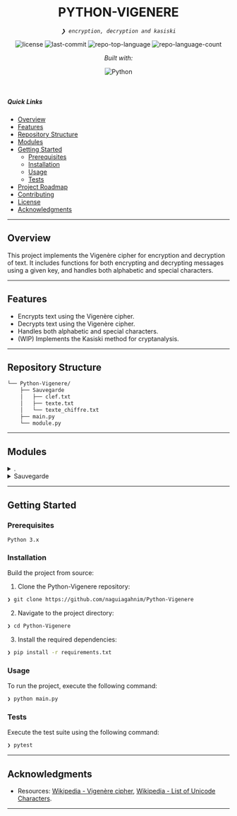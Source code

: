 <p align="center">
    <h1 align="center">PYTHON-VIGENERE</h1>
</p>
<p align="center">
    <em><code>❯ encryption, decryption and kasiski</code></em>
</p>
<p align="center">
	<img src="https://img.shields.io/github/license/naguiagahnim/Python-Vigenere?style=flat&logo=opensourceinitiative&logoColor=white&color=ff00bc" alt="license">
	<img src="https://img.shields.io/github/last-commit/naguiagahnim/Python-Vigenere?style=flat&logo=git&logoColor=white&color=ff00bc" alt="last-commit">
	<img src="https://img.shields.io/github/languages/top/naguiagahnim/Python-Vigenere?style=flat&color=ff00bc" alt="repo-top-language">
	<img src="https://img.shields.io/github/languages/count/naguiagahnim/Python-Vigenere?style=flat&color=ff00bc" alt="repo-language-count">
</p>
<p align="center">
		<em>Built with:</em>
</p>
<p align="center">
	<img src="https://img.shields.io/badge/Python-3776AB.svg?style=flat&logo=Python&logoColor=white" alt="Python">
</p>

<br>

#####  Quick Links

- [ Overview](#-overview)
- [ Features](#-features)
- [ Repository Structure](#-repository-structure)
- [ Modules](#-modules)
- [ Getting Started](#-getting-started)
    - [ Prerequisites](#-prerequisites)
    - [ Installation](#-installation)
    - [ Usage](#-usage)
    - [ Tests](#-tests)
- [ Project Roadmap](#-project-roadmap)
- [ Contributing](#-contributing)
- [ License](#-license)
- [ Acknowledgments](#-acknowledgments)

---

##  Overview

This project implements the Vigenère cipher for encryption and decryption of text. It includes functions for both encrypting and decrypting messages using a given key, and handles both alphabetic and special characters.

---

##  Features

- Encrypts text using the Vigenère cipher.
- Decrypts text using the Vigenère cipher.
- Handles both alphabetic and special characters.
- (WIP) Implements the Kasiski method for cryptanalysis.

---

##  Repository Structure

```sh
└── Python-Vigenere/
    ├── Sauvegarde
    │   ├── clef.txt
    │   ├── texte.txt
    │   └── texte_chiffre.txt
    ├── main.py
    └── module.py
```

---

##  Modules

<details closed><summary>.</summary>

| File | Summary |
| --- | --- |
| [main.py](https://github.com/naguiagahnim/Python-Vigenere/blob/main/main.py) | <code>❯ REPLACE-ME</code> |
| [module.py](https://github.com/naguiagahnim/Python-Vigenere/blob/main/module.py) | <code>❯ REPLACE-ME</code> |

</details>

<details closed><summary>Sauvegarde</summary>

| File | Summary |
| --- | --- |
| [texte_chiffre.txt](https://github.com/naguiagahnim/Python-Vigenere/blob/main/Sauvegarde/texte_chiffre.txt) | <code>❯ REPLACE-ME</code> |
| [texte.txt](https://github.com/naguiagahnim/Python-Vigenere/blob/main/Sauvegarde/texte.txt) | <code>❯ REPLACE-ME</code> |
| [clef.txt](https://github.com/naguiagahnim/Python-Vigenere/blob/main/Sauvegarde/clef.txt) | <code>❯ REPLACE-ME</code> |

</details>

---

##  Getting Started

###  Prerequisites

`Python 3.x`

###  Installation

Build the project from source:

1. Clone the Python-Vigenere repository:
```sh
❯ git clone https://github.com/naguiagahnim/Python-Vigenere
```

2. Navigate to the project directory:
```sh
❯ cd Python-Vigenere
```

3. Install the required dependencies:
```sh
❯ pip install -r requirements.txt
```

###  Usage

To run the project, execute the following command:

```sh
❯ python main.py
```

###  Tests

Execute the test suite using the following command:

```sh
❯ pytest
```

---


##  Acknowledgments


- Resources: [Wikipedia - Vigenère cipher](https://en.wikipedia.org/wiki/Vigen%C3%A8re_cipher), [Wikipedia - List of Unicode Characters](https://en.wikipedia.org/wiki/List_of_Unicode_characters).

---